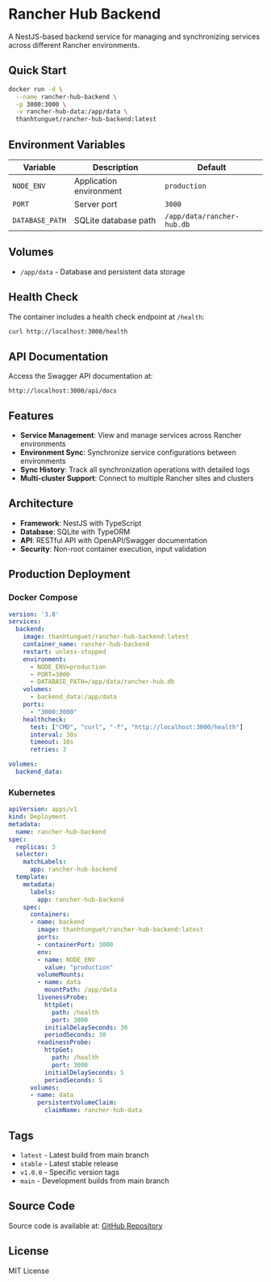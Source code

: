 # Rancher Hub Backend

A NestJS-based backend service for managing and synchronizing services across different Rancher environments.

## Quick Start

```bash
docker run -d \
  --name rancher-hub-backend \
  -p 3000:3000 \
  -v rancher-hub-data:/app/data \
  thanhtunguet/rancher-hub-backend:latest
```

## Environment Variables

| Variable | Description | Default |
|----------|-------------|---------|
| `NODE_ENV` | Application environment | `production` |
| `PORT` | Server port | `3000` |
| `DATABASE_PATH` | SQLite database path | `/app/data/rancher-hub.db` |

## Volumes

- `/app/data` - Database and persistent data storage

## Health Check

The container includes a health check endpoint at `/health`:

```bash
curl http://localhost:3000/health
```

## API Documentation

Access the Swagger API documentation at:
```
http://localhost:3000/api/docs
```

## Features

- **Service Management**: View and manage services across Rancher environments
- **Environment Sync**: Synchronize service configurations between environments
- **Sync History**: Track all synchronization operations with detailed logs
- **Multi-cluster Support**: Connect to multiple Rancher sites and clusters

## Architecture

- **Framework**: NestJS with TypeScript
- **Database**: SQLite with TypeORM
- **API**: RESTful API with OpenAPI/Swagger documentation
- **Security**: Non-root container execution, input validation

## Production Deployment

### Docker Compose

```yaml
version: '3.8'
services:
  backend:
    image: thanhtunguet/rancher-hub-backend:latest
    container_name: rancher-hub-backend
    restart: unless-stopped
    environment:
      - NODE_ENV=production
      - PORT=3000
      - DATABASE_PATH=/app/data/rancher-hub.db
    volumes:
      - backend_data:/app/data
    ports:
      - "3000:3000"
    healthcheck:
      test: ["CMD", "curl", "-f", "http://localhost:3000/health"]
      interval: 30s
      timeout: 10s
      retries: 3

volumes:
  backend_data:
```

### Kubernetes

```yaml
apiVersion: apps/v1
kind: Deployment
metadata:
  name: rancher-hub-backend
spec:
  replicas: 3
  selector:
    matchLabels:
      app: rancher-hub-backend
  template:
    metadata:
      labels:
        app: rancher-hub-backend
    spec:
      containers:
      - name: backend
        image: thanhtunguet/rancher-hub-backend:latest
        ports:
        - containerPort: 3000
        env:
        - name: NODE_ENV
          value: "production"
        volumeMounts:
        - name: data
          mountPath: /app/data
        livenessProbe:
          httpGet:
            path: /health
            port: 3000
          initialDelaySeconds: 30
          periodSeconds: 30
        readinessProbe:
          httpGet:
            path: /health
            port: 3000
          initialDelaySeconds: 5
          periodSeconds: 5
      volumes:
      - name: data
        persistentVolumeClaim:
          claimName: rancher-hub-data
```

## Tags

- `latest` - Latest build from main branch
- `stable` - Latest stable release
- `v1.0.0` - Specific version tags
- `main` - Development builds from main branch

## Source Code

Source code is available at: [GitHub Repository](https://github.com/thanhtunguet/RancherHub)

## License

MIT License